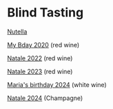 # Blind Tasting

[Nutella](./nutella%20blind%20tests)

[My Bday 2020](./wine_birthday) (red wine)

[Natale 2022](./wine_xmas2022/Analysis.md) (red wine)

[Natale 2023](./wine_xmas2023/Analysis.md) (red wine)

[Maria's birthday 2024](./maria_bday2024/Analysis.Rmd) (white wine)

[Natale 2024](./wine_xmas2024/results.md) (Champagne)